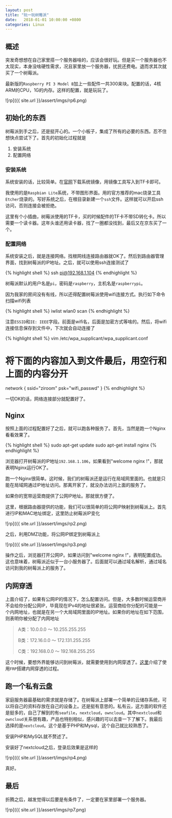 ```yaml
---
layout: post
title: "玩一玩树莓派"
date:   2018-01-01 10:00:00 +0800
categories: Linux
---
```

## 概述

突发奇想想在自己家里搭一个服务器啥的，应该会很好玩。但是买一个服务器也不太现实，本身没啥硬性需求，况且家里放一个服务器，扰民还费电。退而求其次就买了一个树莓派。

最新版的`Raspberry PI 3 Model B`加上一些配件一共300来块。配置的话，4核ARM的CPU，1G的内存。这样的配置，就是玩玩了。

![rp]({{ site.url }}/assert/imgs/rp6.png)

## 初始化的东西

树莓派到手之后，还是挺开心的。一个小板子，集成了所有的必要的东西。忍不住想快点尝试下了。首先的初始化过程就是

1. 安装系统
2. 配置网络

### 安装系统

系统安装的话，比较简单。在[官网](https://www.raspberrypi.org/downloads/)下载系统镜像，用镜像工具写入到TF卡即可。

我使用的是`Raspbian Lite`系统，不带图形界面。用的官方推荐的mac烧录工具`Etcher`烧录的。写好系统之后，在根目录新建一个`ssh`文件。这样就可以开启ssh访问，否则连接会被拒绝。

这里有个小插曲，树莓派使用的TF卡，买的时候配件的TF卡不带SD转化卡。所以需要一个读卡器。这年头谁还用读卡器，找了一圈都没找到，最后又在京东买了一个。

### 配置网络

系统安装之后，就是连接网络。找根网线连接路由器就OK了。然后到路由器管理界面，找到树莓派的IP地址。之后，就可以使用ssh连接测试了

{% highlight shell %}
ssh pi@192.168.1.104
{% endhighlight %}

树莓派默认的用户名是`pi`，密码是`raspberry`，主机名是`raspberrypi`。

因为我家的房间没有有线，所以还得配置树莓派使用wifi连接方式。执行如下命令扫描wifi列表

{% highlight shell %}
iwlist wlan0 scan
{% endhighlight %}

注意`ESSID`和`IE: IEEE`字段。前面是wifi名，后面是加密方式等啥的。然后，将wifi连接信息保存到文件中，下次就会自动连接了

{% highlight shell %}
vim /etc/wpa_supplicant/wpa_supplicant.conf

# 将下面的内容加入到文件最后，用空行和上面的内容分开
network {
    ssid="ziroom"
    psk="wifi_passwd"
}
{% endhighlight %}

一切OK的话，网络连接部分就配置好了。

## Nginx

按照上面的过程配置好了之后，就可以跑各种服务了。首先，当然是跑一个Nginx看看效果了。

{% highlight shell %}
sudo apt-get update
sudo apt-get install nginx
{% endhighlight %}

浏览器打开树莓派的IP地址`192.168.1.106`，如果看到"welcome nginx !"，那就表明Nginx运行OK了。

跑一个Nginx很简单。这时候，我们的树莓派还是运行在局域网里面的。也就是只能在局域网通过IP地址访问。那离开家了，就没办法访问上面的服务了。

如果你的宽带运营商提供了公网IP地址。那就很方便了。

这里，根据路由器提供的功能，我们可以很简单的将公网IP映射到树莓派上。首先进行IP和MAC地址绑定，这里防止树莓派IP变化

![rp]({{ site.url }}/assert/imgs/rp2.png)

之后，利用DMZ功能，将公网IP绑定到树莓派上

![rp]({{ site.url }}/assert/imgs/rp3.png)

操作之后，浏览器打开公网IP。如果访问到"welcome nginx !"，表明配置成功。这也意味着，树莓派近似于一台小服务器了。后面就可以通过域名解析，通过域名访问到我的树莓派上的服务了。

## 内网穿透

上面介绍了，如果有公网IP的情况下，怎么配置访问。但是，大多数时候运营商并不会给你分配公网IP，毕竟现在IPv4的地址很紧张。运营商给你分配的可能是一个内网地址，也就是在另一个大局域网里面的IP地址。如果你的地址在如下范围，则表明你被分配了内网地址

>
> A类：10.0.0.0 ～ 10.255.255.255     
>
> B类：172.16.0.0 ～ 172.131.255.255  
>
> C类：192.168.0.0 ～ 192.168.255.255 
>

这个时候，要想外界能够访问到树莓派，就需要使用到内网穿透了。[这里](#)介绍了使用`FRP`搭建内网穿透的过程。

## 跑一个私有云盘

家庭服务器最基础的需求就是存储了。在树莓派上部署一个简单的云储存系统，可以将自己的资料存放在自己的设备上。还是挺有意思的。私有云，这方面的软件还是挺多的，自己了解到的有`seafile`，`nextcloud`，`owncloud`。其中`nextcloud`和`owncloud`关系很有趣，产品也特别相似，感兴趣的可以去查一下了解下。我最后选择的是`nextcloud`。这个是基于PHP和Mysql，这个自己就比较熟悉了。

安装PHP和MySQL就不赘述了。

安装好了nextcloud之后，登录后效果是这样的

![rp]({{ site.url }}/assert/imgs/rp4.png)

真好。

## 最后

折腾之后，越发觉得以后要是有条件了，一定要在家里部署一个服务器。

![rp]({{ site.url }}/assert/imgs/rp7.png)